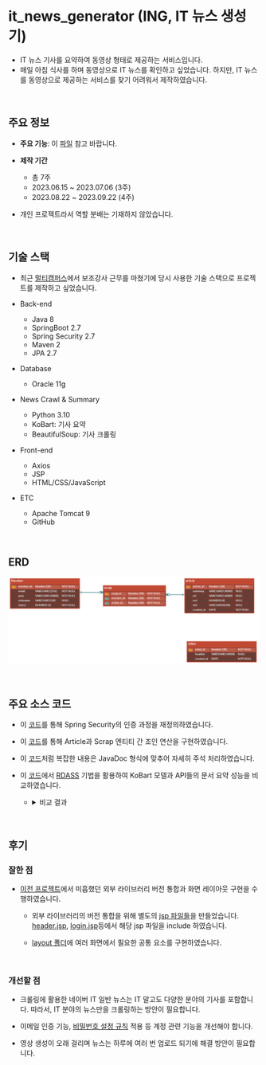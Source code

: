 # it_news_generator (ING, IT 뉴스 생성기)

* IT 뉴스 기사를 요약하여 동영상 형태로 제공하는 서비스입니다.
* 매일 아침 식사를 하며 동영상으로 IT 뉴스를 확인하고 싶었습니다. 하지만, IT 뉴스를 동영상으로 제공하는 서비스를 찾기 어려워서 제작하였습니다.

<br/>

## 주요 정보
* <b>주요 기능</b>: 이 [파일](https://drive.google.com/file/d/1ETtzkMOlt5W9-YM7uJKIrX3xLDRoCqsL/view) 참고 바랍니다.
* <b>제작 기간</b>
  * 총 7주 
  * 2023.06.15 ~ 2023.07.06 (3주)
  * 2023.08.22 ~ 2023.09.22 (4주)

* 개인 프로젝트라서 역할 분배는 기재하지 않았습니다.

<br/>

## 기술 스택

* 최근 [멀티캠퍼스](https://event.multicampus.com/backend)에서 보조강사 근무를 마쳤기에 당시 사용한 기술 스택으로 프로젝트를 제작하고 싶었습니다. 

* Back-end
  * Java 8
  * SpringBoot 2.7
  * Spring Security 2.7
  * Maven 2
  * JPA 2.7

* Database
  * Oracle 11g

* News Crawl & Summary
  * Python 3.10
  * KoBart: 기사 요약
  * BeautifulSoup: 기사 크롤링

* Front-end
  * Axios
  * JSP
  * HTML/CSS/JavaScript

* ETC
  * Apache Tomcat 9
  * GitHub

<br/>

## ERD
![img](./readme/erd.png)

<br/>

## 주요 소스 코드

* 이 [코드](https://github.com/chkim4/it_news_generator/blob/f4090f5136b2b9aa17e837086397f52fdcaadcf0/ing/src/main/java/com/ing/config/CustomAuthenticationProvider.java#L19C78-L19C78)를 통해 Spring Security의 인증 과정을 재정의하였습니다.

* 이 [코드](https://github.com/chkim4/it_news_generator/blob/f4090f5136b2b9aa17e837086397f52fdcaadcf0/ing/src/main/java/com/ing/repository/ArticleRepository.java#L40)를 통해 Article과 Scrap 엔티티 간 조인 연산을 구현하였습니다.

* 이 [코드](https://github.com/chkim4/it_news_generator/blob/f4090f5136b2b9aa17e837086397f52fdcaadcf0/ing/src/main/java/com/ing/utils/NewsUtils.java#L57)처럼 복잡한 내용은 JavaDoc 형식에 맞추어 자세히 주석 처리하였습니다.

* 이 [코드](https://github.com/chkim4/it_news_generator_data/blob/29033997aabd62a765f04e3f75167a06c316a5db/test_alters/news_summary/compare_model.py#L31)에서 [RDASS](https://kakaoenterprise.github.io/deepdive/210729) 기법을 활용하여 KoBart 모델과 API들의 문서 요약 성능을 비교하였습니다. 

  * <details>
      <summary>비교 결과</summary>
      <img src = "./readme/text_summary_compare.png">
    </details>

<br/>

## 후기

### 잘한 점

* [이전 프로젝트](https://github.com/chkim4/drd)에서 미흡했던 외부 라이브러리 버전 통합과 화면 레이아웃 구현을 수행하였습니다.
  * 외부 라이브러리의 버전 통합을 위해 별도의 [jsp 파일들](https://github.com/chkim4/it_news_generator/tree/master/ing/src/main/webapp/WEB-INF/views/cdn)을 만들었습니다. [header.jsp](https://github.com/chkim4/it_news_generator/blob/f4090f5136b2b9aa17e837086397f52fdcaadcf0/ing/src/main/webapp/WEB-INF/views/layout/header.jsp#L16), [login.jsp](https://github.com/chkim4/it_news_generator/blob/f4090f5136b2b9aa17e837086397f52fdcaadcf0/ing/src/main/webapp/WEB-INF/views/login.jsp#L12)등에서 해당 jsp 파일을 include 하였습니다.

  * [layout 폴더](https://github.com/chkim4/it_news_generator/tree/master/ing/src/main/webapp/WEB-INF/views/layout)에 여러 화면에서 필요한 공통 요소를 구현하였습니다.

<br/>

### 개선할 점
* 크롤링에 활용한 네이버 IT 일반 뉴스는 IT 말고도 다양한 분야의 기사를 포함합니다. 따라서, IT 분야의 뉴스만을 크롤링하는 방안이 필요합니다.

* 이메일 인증 기능, [비밀번호 설정 규칙](https://www.kisa.or.kr/2060301/form?postSeq=8&page=1#fnPostAttachDownload) 적용 등 계정 관련 기능을 개선해야 합니다.

* 영상 생성이 오래 걸리며 뉴스는 하루에 여러 번 업로드 되기에 해결 방안이 필요합니다.
